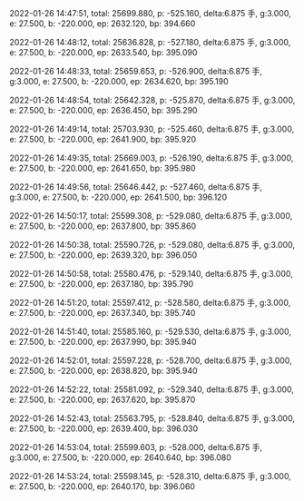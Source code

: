2022-01-26 14:47:51, total: 25699.880, p: -525.160, delta:6.875 手, g:3.000, e: 27.500, b: -220.000, ep: 2632.120, bp: 394.660

2022-01-26 14:48:12, total: 25636.828, p: -527.180, delta:6.875 手, g:3.000, e: 27.500, b: -220.000, ep: 2633.540, bp: 395.090

2022-01-26 14:48:33, total: 25659.653, p: -526.900, delta:6.875 手, g:3.000, e: 27.500, b: -220.000, ep: 2634.620, bp: 395.190

2022-01-26 14:48:54, total: 25642.328, p: -525.870, delta:6.875 手, g:3.000, e: 27.500, b: -220.000, ep: 2636.450, bp: 395.290

2022-01-26 14:49:14, total: 25703.930, p: -525.460, delta:6.875 手, g:3.000, e: 27.500, b: -220.000, ep: 2641.900, bp: 395.920

2022-01-26 14:49:35, total: 25669.003, p: -526.190, delta:6.875 手, g:3.000, e: 27.500, b: -220.000, ep: 2641.650, bp: 395.980

2022-01-26 14:49:56, total: 25646.442, p: -527.460, delta:6.875 手, g:3.000, e: 27.500, b: -220.000, ep: 2641.500, bp: 396.120

2022-01-26 14:50:17, total: 25599.308, p: -529.080, delta:6.875 手, g:3.000, e: 27.500, b: -220.000, ep: 2637.800, bp: 395.860

2022-01-26 14:50:38, total: 25590.726, p: -529.080, delta:6.875 手, g:3.000, e: 27.500, b: -220.000, ep: 2639.320, bp: 396.050

2022-01-26 14:50:58, total: 25580.476, p: -529.140, delta:6.875 手, g:3.000, e: 27.500, b: -220.000, ep: 2637.180, bp: 395.790

2022-01-26 14:51:20, total: 25597.412, p: -528.580, delta:6.875 手, g:3.000, e: 27.500, b: -220.000, ep: 2637.340, bp: 395.740

2022-01-26 14:51:40, total: 25585.160, p: -529.530, delta:6.875 手, g:3.000, e: 27.500, b: -220.000, ep: 2637.990, bp: 395.940

2022-01-26 14:52:01, total: 25597.228, p: -528.700, delta:6.875 手, g:3.000, e: 27.500, b: -220.000, ep: 2638.820, bp: 395.940

2022-01-26 14:52:22, total: 25581.092, p: -529.340, delta:6.875 手, g:3.000, e: 27.500, b: -220.000, ep: 2637.620, bp: 395.870

2022-01-26 14:52:43, total: 25563.795, p: -528.840, delta:6.875 手, g:3.000, e: 27.500, b: -220.000, ep: 2639.400, bp: 396.030

2022-01-26 14:53:04, total: 25599.603, p: -528.000, delta:6.875 手, g:3.000, e: 27.500, b: -220.000, ep: 2640.640, bp: 396.080

2022-01-26 14:53:24, total: 25598.145, p: -528.310, delta:6.875 手, g:3.000, e: 27.500, b: -220.000, ep: 2640.170, bp: 396.060